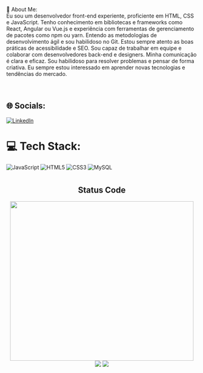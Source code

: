 
 💫 About Me:
 <br>Eu sou um desenvolvedor front-end experiente, proficiente em HTML, CSS e JavaScript. Tenho conhecimento em bibliotecas e frameworks como React, Angular ou Vue.js e experiência com ferramentas de gerenciamento de pacotes como npm ou yarn. Entendo as metodologias de desenvolvimento ágil e sou habilidoso no Git. Estou sempre atento as boas práticas de acessibilidade e SEO. Sou capaz de trabalhar em equipe e colaborar com desenvolvedores back-end e designers. Minha comunicação é clara e eficaz. Sou habilidoso para resolver problemas e pensar de forma criativa. Eu sempre estou interessado em aprender novas tecnologias e tendências do mercado.<br><br><br>


## 🌐 Socials:
[![LinkedIn](https://img.shields.io/badge/LinkedIn-%230077B5.svg?logo=linkedin&logoColor=white)](https://linkedin.com/in/https://www.linkedin.com/in/rog%C3%A9riosilva1/) 

# 💻 Tech Stack:
![JavaScript](https://img.shields.io/badge/javascript-%23323330.svg?style=for-the-badge&logo=javascript&logoColor=%23F7DF1E) ![HTML5](https://img.shields.io/badge/html5-%23E34F26.svg?style=for-the-badge&logo=html5&logoColor=white) ![CSS3](https://img.shields.io/badge/css3-%231572B6.svg?style=for-the-badge&logo=css3&logoColor=white) ![MySQL](https://img.shields.io/badge/mysql-%2300f.svg?style=for-the-badge&logo=mysql&logoColor=white)
# 
<div align="center">  
    <h2>Status Code</h2> 
<div width="100%">
    <img width="98%" height="420px" src="https://github-readme-stats.vercel.app/api/top-langs/?username=Rogjesus&langs_count=8&theme=tokyonight"/>
</div>
<div>
    <img  src="https://github-readme-stats.vercel.app/api?username=Rogjesus&show_icons=false&theme=tokyonight"/>
    <img  src="https://github-readme-streak-stats.herokuapp.com/?user=Rogjesus&&theme=tokyonight"/>         
</div>
</div>
 
 
